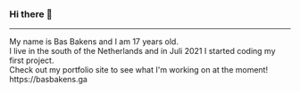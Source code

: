 ### Hi there 👋
<hr>
My name is Bas Bakens and I am 17 years old. 
<br>
I live in the south of the Netherlands and in Juli 2021 I started coding my first project.
<br>
Check out my portfolio site to see what I'm working on at the moment!
<br>
https://basbakens.ga
<!--
**Bash-04/Bash-04** is a ✨ _special_ ✨ repository because its `README.md` (this file) appears on your GitHub profile.

Here are some ideas to get you started:

- 🔭 I’m currently working on ...
- 🌱 I’m currently learning ...
- 👯 I’m looking to collaborate on ...
- 🤔 I’m looking for help with ...
- 💬 Ask me about ...
- 📫 How to reach me: ...
- 😄 Pronouns: ...
- ⚡ Fun fact: ...
-->
